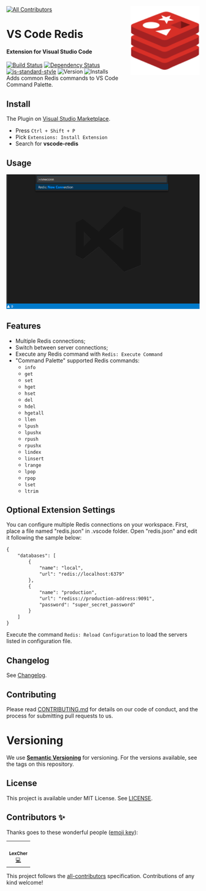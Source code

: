 <a href="https://marketplace.visualstudio.com/items?itemName=vitorsalgado.vscode-redis"><img src="assets/icon.png" width="180px" align="right" /></a>
<!-- ALL-CONTRIBUTORS-BADGE:START - Do not remove or modify this section -->
[![All Contributors](https://img.shields.io/badge/all_contributors-1-orange.svg?style=flat-square)](#contributors-)
<!-- ALL-CONTRIBUTORS-BADGE:END -->

# VS Code Redis
#### Extension for Visual Studio Code 
[![Build Status](https://travis-ci.org/vitorsalgado/vscode-redis.svg?branch=master)](https://travis-ci.org/vitorsalgado/vscode-redis) 
[![Dependency Status](https://david-dm.org/vitorsalgado/vscode-redis.svg)](https://david-dm.org/vitorsalgado/vscode-redis) 
[![js-standard-style](https://img.shields.io/badge/code%20style-standard-brightgreen.svg)](http://standardjs.com) 
![Version](https://vsmarketplacebadge.apphb.com/version/vitorsalgado.vscode-redis.svg "Marketplace") 
![Installs](https://vsmarketplacebadge.apphb.com/installs/vitorsalgado.vscode-redis.svg "Installs")  
Adds common Redis commands to VS Code Command Palette.

## Install
The Plugin on [Visual Studio Marketplace](https://marketplace.visualstudio.com/items?itemName=vitorsalgado.vscode-redis).
* Press `Ctrl + Shift + P`
* Pick  `Extensions: Install Extension`
* Search for **vscode-redis**

## Usage
![how to](assets/how-to.gif)     

## Features
* Multiple Redis connections;
* Switch between server connections;
* Execute any Redis command with `Redis: Execute Command`
* "Command Palette" supported Redis commands:
    * `info`
    * `get`
    * `set`
    * `hget`
    * `hset`
    * `del`
    * `hdel`
    * `hgetall`
    * `llen`
    * `lpush`
    * `lpushx`
    * `rpush`
    * `rpushx`
    * `lindex`
    * `linsert`
    * `lrange`
    * `lpop`
    * `rpop`
    * `lset`
    * `ltrim`

## Optional Extension Settings
You can configure multiple Redis connections on your workspace. 
First, place a file named "redis.json" in .vscode folder. Open "redis.json" and edit it following the sample below:
```
{
    "databases": [
        {
            "name": "local",
            "url": "redis://localhost:6379"
        },
        {
            "name": "production",
            "url": "rediss://production-address:9091",
            "password": "super_secret_password"
        }
    ]
}
```
Execute the command `Redis: Reload Configuration` to load the servers listed in configuration file.

## Changelog
See [Changelog](CHANGELOG.md).

## Contributing
Please read [CONTRIBUTING.md](CONTRIBUTING.md) for details on our code of conduct, and the process for submitting pull requests to us.

# Versioning
We use **[Semantic Versioning](https://semver.org/)** for versioning. For the versions available, see the tags on this repository.

## License
This project is available under MIT License. See [LICENSE](LICENSE).

## Contributors ✨

Thanks goes to these wonderful people ([emoji key](https://allcontributors.org/docs/en/emoji-key)):

<!-- ALL-CONTRIBUTORS-LIST:START - Do not remove or modify this section -->
<!-- prettier-ignore-start -->
<!-- markdownlint-disable -->
<table>
  <tr>
    <td align="center"><a href="https://github.com/chengjie"><img src="https://avatars2.githubusercontent.com/u/1262026?v=4" width="100px;" alt=""/><br /><sub><b>LexCher</b></sub></a><br /><a href="https://github.com/vitorsalgado/vscode-redis/commits?author=chengjie" title="Code">💻</a></td>
  </tr>
</table>

<!-- markdownlint-enable -->
<!-- prettier-ignore-end -->
<!-- ALL-CONTRIBUTORS-LIST:END -->

This project follows the [all-contributors](https://github.com/all-contributors/all-contributors) specification. Contributions of any kind welcome!